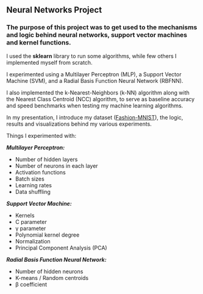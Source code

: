 ## Neural Networks Project
### The purpose of this project was to get used to the mechanisms and logic behind neural networks, support vector machines and kernel functions. 

I used the **sklearn** library to run some algorithms, while few others I implemented myself from scratch.

I experimented using a Multilayer Perceptron (MLP), a Support Vector Machine (SVM), and a Radial Basis Function Neural Network (RBFNN).

I also implemented the k-Nearest-Neighbors (k-NN) algorithm along with the Nearest Class Centroid (NCC) algorithm, to serve as baseline accuracy and speed benchmarks when testing my machine learning algorithms. 

In my presentation, I introduce my dataset ([Fashion-MNIST](https://www.kaggle.com/zalando-research/fashionmnist)), the logic, results and visualizations behind my various experiments.

Things I experimented with:

***Multilayer Perceptron:***
- Number of hidden layers
- Number of neurons in each layer
- Activation functions
- Batch sizes
- Learning rates
- Data shuffling

***Support Vector Machine:***
- Kernels
- C parameter
- γ parameter
- Polynomial kernel degree
- Normalization
- Principal Component Analysis (PCA)

***Radial Basis Function Neural Network:***
- Number of hidden neurons
- K-means / Random centroids
- β coefficient



